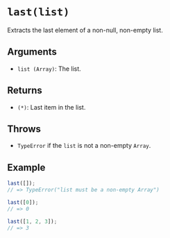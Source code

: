 # `last(list)`

Extracts the last element of a non-null, non-empty list.

## Arguments

* `list (Array)`: The list.

## Returns

* `(*)`: Last item in the list.

## Throws

* `TypeError` if the `list` is not a non-empty `Array`.

## Example

```javascript
last([]);
// => TypeError("list must be a non-empty Array")

last([0]);
// => 0

last([1, 2, 3]);
// => 3
```
